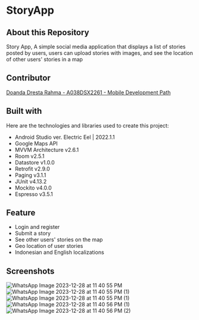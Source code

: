 # StoryApp

## About this Repository
Story App, A simple social media application that displays a list of stories posted by users, users can upload stories with images, and see the location of other users' stories in a map

## Contributor
[Doanda Dresta Rahma - A038DSX2261 - Mobile Development Path](https://github.com/doandadr)

## Built with
Here are the technologies and libraries used to create this project:
- Android Studio ver. Electric Eel | 2022.1.1
- Google Maps API
- MVVM Architecture v2.6.1
- Room v2.5.1
- Datastore v1.0.0
- Retrofit v2.9.0
- Paging v3.1.1
- JUnit v4.13.2
- Mockito v4.0.0
- Espresso v3.5.1

## Feature
- Login and register
- Submit a story
- See other users' stories on the map
- Geo location of user stories
- Indonesian and English localizations

## Screenshots

![WhatsApp Image 2023-12-28 at 11 40 55 PM](https://github.com/doandadr/StoryApp/assets/66405353/0226ff24-b027-4998-b003-8485dacc11e1)
![WhatsApp Image 2023-12-28 at 11 40 55 PM (1)](https://github.com/doandadr/StoryApp/assets/66405353/c028f919-ed18-46e6-a8b2-dc4de8c2c203)
![WhatsApp Image 2023-12-28 at 11 40 55 PM (1)](https://github.com/doandadr/StoryApp/assets/66405353/022f1fbd-43c4-4210-9bbb-421e30b7d4bd)
![WhatsApp Image 2023-12-28 at 11 40 56 PM (1)](https://github.com/doandadr/StoryApp/assets/66405353/04007760-dcad-4b36-81d5-c9f2eaa3baf4)
![WhatsApp Image 2023-12-28 at 11 40 56 PM (2)](https://github.com/doandadr/StoryApp/assets/66405353/f4567b55-6829-4bc7-ac5f-4ee25065f21f)


